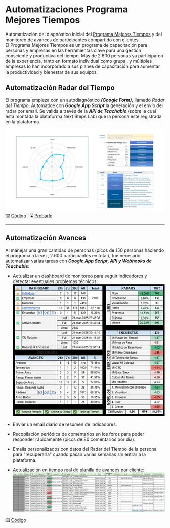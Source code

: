 # Automatizaciones Programa Mejores Tiempos  
Automatización del diagnóstico inicial del [Programa Mejores Tiempos](https://nextstepslab.com/mejorestiempos) y del monitoreo de avances de participantes compartido con clientes.  
El Programa Mejores Tiempos es un programa de capacitación para personas y empresas en las herramientas clave para una gestión consciente y productiva del tiempo. Más de 2.600 personas ya participaron de la experiencia, tanto en formato individual como grupal, y múltiples empresas lo han incorporado a sus planes de capacitación para aumentar la productividad y bienestar de sus equipos.  

## Automatización Radar del Tiempo  
El programa empieza con un autodiagnóstico _**(Google Form),**_ llamado _Radar del Tiempo_. Automaticé con _**Google App Script**_ la generación y el envío del radar por email. Se valida a través de la _**API de Teachable**_ (sobre la cual está montada la plataforma Next Steps Lab) que la persona esté registrada en la plataforma. 

![Radar del Tiempo](/images/RadarDelTiempo.png)  
⌨️ [Código](https://github.com/twallet/mejorestiempos/tree/main/radar) | ⌛ [Probarlo](https://forms.gle/LTG37hsMRkFhptKj6)

---

## Automatización Avances
Al manejar una gran cantidad de personas (picos de 150 personas haciendo el programa a la vez, 2.600 participantes en total), fue necesario automatizar varias tareas con _**Google App Script, API y Webhooks de Teachable**_:  
- Actualizar un dashboard de monitoreo para seguir indicadores y detectar eventuales problemas técnicos:  
![Dashboard](/images/DashboardMT.jpg)
  
- Enviar un email diario de resumen de indicadores.
- Recopilación periódica de comentarios en los foros para poder responder rápidamente (picos de 80 comentarios por día).
- Emails personalizados con datos del Radar del Tiempo de la persona para "recuperarla" cuando pasan varias semanas sin entrar a la plataforma.
- Actualización en tiempo real de planilla de avances por cliente:  
![SeguimientoCliente](/images/SeguimientoCliente.jpg)
  
⌨️ [Código](https://github.com/twallet/mejorestiempos/tree/main/monitoring)
